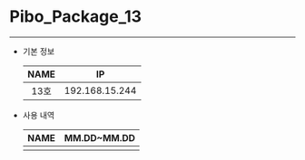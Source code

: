# Pibo_Package_13
---

* 기본 정보

    |NAME|IP|
    |:---:|:---:|
    |13호|192.168.15.244|


* 사용 내역

    |NAME|MM.DD~MM.DD|
    |:---:|:---:|
    |||